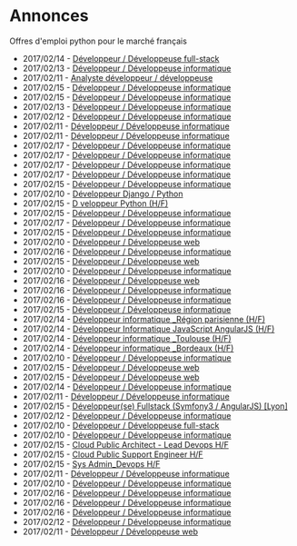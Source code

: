 # Annonces

Offres d'emploi python pour le marché français

* 2017/02/14 - [Développeur / Développeuse full-stack](http://www.pyjobs.fr/jobs/details/4927/developpeur-developpeuse-full-stack "Développeur / Développeuse full-stack")
* 2017/02/13 - [Développeur / Développeuse informatique](http://www.pyjobs.fr/jobs/details/4915/developpeur-developpeuse-informatique "Développeur / Développeuse informatique")
* 2017/02/11 - [Analyste développeur / développeuse](http://www.pyjobs.fr/jobs/details/4908/analyste-developpeur-developpeuse "Analyste développeur / développeuse")
* 2017/02/15 - [Développeur / Développeuse informatique](http://www.pyjobs.fr/jobs/details/4933/developpeur-developpeuse-informatique "Développeur / Développeuse informatique")
* 2017/02/15 - [Développeur / Développeuse informatique](http://www.pyjobs.fr/jobs/details/4937/developpeur-developpeuse-informatique "Développeur / Développeuse informatique")
* 2017/02/13 - [Développeur / Développeuse informatique](http://www.pyjobs.fr/jobs/details/4914/developpeur-developpeuse-informatique "Développeur / Développeuse informatique")
* 2017/02/12 - [Développeur / Développeuse informatique](http://www.pyjobs.fr/jobs/details/4912/developpeur-developpeuse-informatique "Développeur / Développeuse informatique")
* 2017/02/11 - [Développeur / Développeuse informatique](http://www.pyjobs.fr/jobs/details/4907/developpeur-developpeuse-informatique "Développeur / Développeuse informatique")
* 2017/02/11 - [Développeur / Développeuse informatique](http://www.pyjobs.fr/jobs/details/4906/developpeur-developpeuse-informatique "Développeur / Développeuse informatique")
* 2017/02/17 - [Développeur / Développeuse informatique](http://www.pyjobs.fr/jobs/details/4952/developpeur-developpeuse-informatique "Développeur / Développeuse informatique")
* 2017/02/17 - [Développeur / Développeuse informatique](http://www.pyjobs.fr/jobs/details/4954/developpeur-developpeuse-informatique "Développeur / Développeuse informatique")
* 2017/02/17 - [Développeur / Développeuse informatique](http://www.pyjobs.fr/jobs/details/4953/developpeur-developpeuse-informatique "Développeur / Développeuse informatique")
* 2017/02/17 - [Développeur / Développeuse informatique](http://www.pyjobs.fr/jobs/details/4955/developpeur-developpeuse-informatique "Développeur / Développeuse informatique")
* 2017/02/15 - [Développeur / Développeuse informatique](http://www.pyjobs.fr/jobs/details/4934/developpeur-developpeuse-informatique "Développeur / Développeuse informatique")
* 2017/02/10 - [Développeur Django / Python](http://www.pyjobs.fr/jobs/details/4905/developpeur-django-python "Développeur Django / Python")
* 2017/02/15 - [D veloppeur Python (H/F)](http://www.pyjobs.fr/jobs/details/4932/d-veloppeur-python-h-f "D veloppeur Python (H/F)")
* 2017/02/15 - [Développeur / Développeuse informatique](http://www.pyjobs.fr/jobs/details/4935/developpeur-developpeuse-informatique "Développeur / Développeuse informatique")
* 2017/02/17 - [Développeur / Développeuse informatique](http://www.pyjobs.fr/jobs/details/4951/developpeur-developpeuse-informatique "Développeur / Développeuse informatique")
* 2017/02/15 - [Développeur / Développeuse informatique](http://www.pyjobs.fr/jobs/details/4936/developpeur-developpeuse-informatique "Développeur / Développeuse informatique")
* 2017/02/10 - [Développeur / Développeuse web](http://www.pyjobs.fr/jobs/details/4899/developpeur-developpeuse-web "Développeur / Développeuse web")
* 2017/02/16 - [Développeur / Développeuse informatique](http://www.pyjobs.fr/jobs/details/4945/developpeur-developpeuse-informatique "Développeur / Développeuse informatique")
* 2017/02/15 - [Développeur / Développeuse web](http://www.pyjobs.fr/jobs/details/4930/developpeur-developpeuse-web "Développeur / Développeuse web")
* 2017/02/10 - [Développeur / Développeuse informatique](http://www.pyjobs.fr/jobs/details/4896/developpeur-developpeuse-informatique "Développeur / Développeuse informatique")
* 2017/02/16 - [Développeur / Développeuse web](http://www.pyjobs.fr/jobs/details/4950/developpeur-developpeuse-web "Développeur / Développeuse web")
* 2017/02/16 - [Développeur / Développeuse informatique](http://www.pyjobs.fr/jobs/details/4943/developpeur-developpeuse-informatique "Développeur / Développeuse informatique")
* 2017/02/16 - [Développeur / Développeuse informatique](http://www.pyjobs.fr/jobs/details/4944/developpeur-developpeuse-informatique "Développeur / Développeuse informatique")
* 2017/02/15 - [Développeur / Développeuse informatique](http://www.pyjobs.fr/jobs/details/4931/developpeur-developpeuse-informatique "Développeur / Développeuse informatique")
* 2017/02/14 - [Développeur informatique _Région parisienne (H/F)](http://www.pyjobs.fr/jobs/details/4922/developpeur-informatique-region-parisienne-h-f "Développeur informatique _Région parisienne (H/F)")
* 2017/02/14 - [Développeur Informatique JavaScript AngularJS (H/F)](http://www.pyjobs.fr/jobs/details/4924/developpeur-informatique-javascript-angularjs-h-f "Développeur Informatique JavaScript AngularJS (H/F)")
* 2017/02/14 - [Développeur informatique _Toulouse (H/F)](http://www.pyjobs.fr/jobs/details/4921/developpeur-informatique-toulouse-h-f "Développeur informatique _Toulouse (H/F)")
* 2017/02/14 - [Développeur informatique _Bordeaux (H/F)](http://www.pyjobs.fr/jobs/details/4923/developpeur-informatique-bordeaux-h-f "Développeur informatique _Bordeaux (H/F)")
* 2017/02/10 - [Développeur / Développeuse informatique](http://www.pyjobs.fr/jobs/details/4895/developpeur-developpeuse-informatique "Développeur / Développeuse informatique")
* 2017/02/15 - [Développeur / Développeuse web](http://www.pyjobs.fr/jobs/details/4928/developpeur-developpeuse-web "Développeur / Développeuse web")
* 2017/02/15 - [Développeur / Développeuse web](http://www.pyjobs.fr/jobs/details/4929/developpeur-developpeuse-web "Développeur / Développeuse web")
* 2017/02/14 - [Développeur / Développeuse informatique](http://www.pyjobs.fr/jobs/details/4920/developpeur-developpeuse-informatique "Développeur / Développeuse informatique")
* 2017/02/11 - [Développeur / Développeuse informatique](http://www.pyjobs.fr/jobs/details/4911/developpeur-developpeuse-informatique "Développeur / Développeuse informatique")
* 2017/02/15 - [Développeur(se) Fullstack (Symfony3 / AngularJS) [Lyon]](http://www.pyjobs.fr/jobs/details/4942/developpeur-se-fullstack-symfony3-angularjs-lyon "Développeur(se) Fullstack (Symfony3 / AngularJS) [Lyon]")
* 2017/02/12 - [Développeur / Développeuse informatique](http://www.pyjobs.fr/jobs/details/4917/developpeur-developpeuse-informatique "Développeur / Développeuse informatique")
* 2017/02/10 - [Développeur / Développeuse full-stack](http://www.pyjobs.fr/jobs/details/4902/developpeur-developpeuse-full-stack "Développeur / Développeuse full-stack")
* 2017/02/10 - [Développeur / Développeuse informatique](http://www.pyjobs.fr/jobs/details/4901/developpeur-developpeuse-informatique "Développeur / Développeuse informatique")
* 2017/02/15 - [Cloud Public Architect - Lead Devops H/F](http://www.pyjobs.fr/jobs/details/4940/cloud-public-architect-lead-devops-h-f "Cloud Public Architect - Lead Devops H/F")
* 2017/02/15 - [Cloud Public Support Engineer H/F](http://www.pyjobs.fr/jobs/details/4941/cloud-public-support-engineer-h-f "Cloud Public Support Engineer H/F")
* 2017/02/15 - [Sys Admin_Devops H/F](http://www.pyjobs.fr/jobs/details/4939/sys-admin-devops-h-f "Sys Admin_Devops H/F")
* 2017/02/11 - [Développeur / Développeuse informatique](http://www.pyjobs.fr/jobs/details/4909/developpeur-developpeuse-informatique "Développeur / Développeuse informatique")
* 2017/02/10 - [Développeur / Développeuse informatique](http://www.pyjobs.fr/jobs/details/4903/developpeur-developpeuse-informatique "Développeur / Développeuse informatique")
* 2017/02/16 - [Développeur / Développeuse informatique](http://www.pyjobs.fr/jobs/details/4947/developpeur-developpeuse-informatique "Développeur / Développeuse informatique")
* 2017/02/16 - [Développeur / Développeuse informatique](http://www.pyjobs.fr/jobs/details/4948/developpeur-developpeuse-informatique "Développeur / Développeuse informatique")
* 2017/02/16 - [Développeur / Développeuse informatique](http://www.pyjobs.fr/jobs/details/4949/developpeur-developpeuse-informatique "Développeur / Développeuse informatique")
* 2017/02/12 - [Développeur / Développeuse informatique](http://www.pyjobs.fr/jobs/details/4918/developpeur-developpeuse-informatique "Développeur / Développeuse informatique")
* 2017/02/11 - [Développeur / Développeuse web](http://www.pyjobs.fr/jobs/details/4910/developpeur-developpeuse-web "Développeur / Développeuse web")

